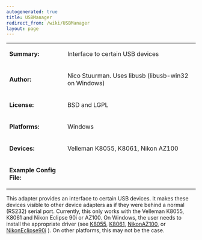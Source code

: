 ```yaml
---
autogenerated: true
title: USBManager
redirect_from: /wiki/USBManager
layout: page
---
```


<table>
<tr>
<td markdown="1">

**Summary:**

</td>
<td markdown="1">

Interface to certain USB devices

</td>
</tr>
<tr>
<td markdown="1">

**Author:**

</td>
<td markdown="1">

Nico Stuurman. Uses libusb (libusb-win32 on Windows)

</td>
</tr>
<tr>
<td markdown="1">

**License:**

</td>
<td markdown="1">

BSD and LGPL

</td>
</tr>
<tr>
<td markdown="1">

**Platforms:**

</td>
<td markdown="1">

Windows

</td>
</tr>
<tr>
<td markdown="1">

**Devices:**

</td>
<td markdown="1">

Velleman K8055, K8061, Nikon AZ100

</td>
</tr>
<tr>
<td markdown="1">

**Example Config File:**

</td>
<td markdown="1">
</td>
</tr>
</table>

This adapter provides an interface to certain USB devices. It makes
these devices visible to other device adapters as if they were behind a
normal (RS232) serial port. Currently, this only works with the Velleman
K8055, K8061 and Nikon Eclipse 90i or AZ100. On Windows, the user needs
to install the appropriate driver (see [K8055](K8055),
[K8061](K8061), [NikonAZ100](NikonAZ100), or
[NikonEclipse90i](NikonEclipse90i) ). On other platforms,
this may not be the case.

